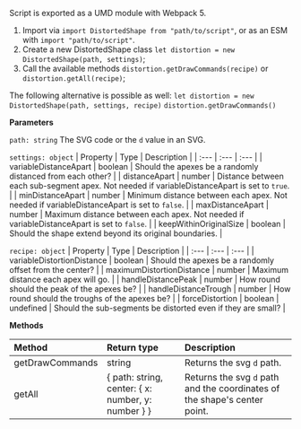 Script is exported as a UMD module with Webpack 5.

1. Import via ```import DistortedShape from "path/to/script"```, or as an ESM with ```import "path/to/script"```.
2. Create a new DistortedShape class ```let distortion = new DistortedShape(path, settings)```;
3. Call the available methods ```distortion.getDrawCommands(recipe)``` or ```distortion.getAll(recipe)```;

The following alternative is possible as well:
```let distortion = new DistortedShape(path, settings, recipe)```
```distortion.getDrawCommands()```


**Parameters**

```path: string```
The SVG code or the ```d``` value in an SVG.

```settings: object```
| Property                | Type      | Description                                                                                         |
| :---                    | :---      | :---                                                                                                |
| variableDistanceApart   | boolean   | Should the apexes be a randomly distanced from each other?                                          |
| distanceApart           | number    | Distance between each sub-segment apex. Not needed if variableDistanceApart is set to ```true```.   |
| minDistanceApart        | number    | Minimum distance between each apex. Not needed if variableDistanceApart is set to ```false```.      |
| maxDistanceApart        | number    | Maximum distance between each apex. Not needed if variableDistanceApart is set to ```false```.      |
| keepWithinOriginalSize  | boolean   | Should the shape extend beyond its original boundaries.                                             |

```recipe: object```
| Property                    | Type                | Description                                                     |
| :---                        | :---                | :---                                                            |
| variableDistortionDistance  | boolean             | Should the apexes be a randomly offset from the center?         |
| maximumDistortionDistance   | number              | Maximum distance each apex will go.                             |
| handleDistancePeak          | number              | How round should the peak of the apexes be?                     |
| handleDistanceTrough        | number              | How round should the troughs of the apexes be?                  |
| forceDistortion             | boolean | undefined | Should the sub-segments be distorted even if they are small?    |


**Methods**

| Method                    | Return type                                         | Description                                                                   |
| :---                      | :---                                                | :---                                                                          |
| getDrawCommands           | string                                              | Returns the svg ```d``` path.                                                 |
| getAll                    | { path: string, center: { x: number, y: number } }  | Returns the svg ```d``` path and the coordinates of the shape's center point. |
